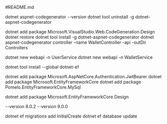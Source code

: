 #README.md

dotnet aspnet-codegenerator --version
dotnet tool uninstall -g dotnet-aspnet-codegenerator

dotnet add package Microsoft.VisualStudio.Web.CodeGeneration.Design
dotnet restore
dotnet tool install -g dotnet-aspnet-codegenerator
dotnet aspnet-codegenerator controller -name WalletController -api -outDir Controllers

dotnet new webapi -n UserService
dotnet new webapi -n WalletService

dotnet tool install --global dotnet-ef

dotnet add package Microsoft.AspNetCore.Authentication.JwtBearer
dotnet add package Microsoft.EntityFrameworkCore
dotnet add package Pomelo.EntityFrameworkCore.MySql
<!-- dotnet add package Npgsql.EntityFrameworkCore.PostgreSQL -->
dotnet add package Microsoft.EntityFrameworkCore.Design

--version 8.0.2
 --version 9.0.0


dotnet ef migrations add InitialCreate
dotnet ef database update
